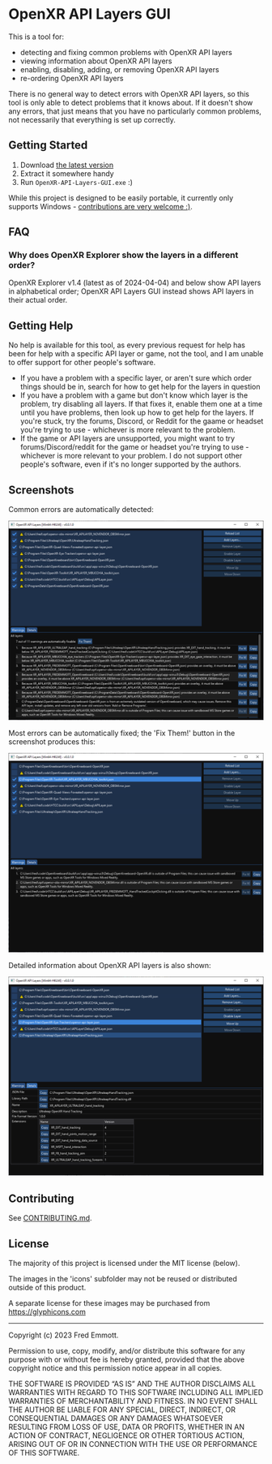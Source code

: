 # OpenXR API Layers GUI

This is a tool for:
- detecting and fixing common problems with OpenXR API layers
- viewing information about OpenXR API layers
- enabling, disabling, adding, or removing OpenXR API layers
- re-ordering OpenXR API layers

There is no general way to detect errors with OpenXR API layers, so this tool is only able to detect problems that it knows about. If it doesn't show any errors, that just means that you have no particularly common problems, not necessarily that everything is set up correctly.

## Getting Started

1. Download [the latest version](https://github.com/fredemmott/OpenXR-API-Layers-GUI/releases/latest)
2. Extract it somewhere handy
3. Run `OpenXR-API-Layers-GUI.exe` :)

While this project is designed to be easily portable, it currently only supports Windows - [contributions are very welcome :)](CONTRIBUTING.md).

## FAQ

### Why does OpenXR Explorer show the layers in a different order?

OpenXR Explorer v1.4 (latest as of 2024-04-04) and below show API layers in alphabetical order; OpenXR API Layers GUI instead shows API layers in their actual order.

## Getting Help

No help is available for this tool, as every previous request for help has been for help with a specific API layer or game, not the tool, and I am unable to offer support for other people's software.

- If you have a problem with a specific layer, or aren't sure which order things should be in, search for how to get help for the layers in question
- If you have a problem with a game but don't know which layer is the problem, try disabling all layers. If that fixes it, enable them one at a time until you have problems, then look up how to get help for the layers. If you're stuck, try the forums, Discord, or Reddit for the gaame or headset you're trying to use - whichever is more relevant to the problem.
- If the game or API layers are unsupported, you might want to try forums/Discord/reddit for the game or headset you're trying to use - whichever is more relevant to your problem. I do not support other people's software, even if it's no longer supported by the authors.

## Screenshots

Common errors are automatically detected:

![Lots of errors](docs/errors.png)

Most errors can be automatically fixed; the 'Fix Them!' button in the screenshot produces this:

![Mostly fixed](docs/errors-fixed.png)

Detailed information about OpenXR API layers is also shown:

![Name, description, exposed extensions](docs/details.png)

## Contributing

See [CONTRIBUTING.md](CONTRIBUTING.md).

## License

The majority of this project is licensed under the MIT license (below).

The images in the 'icons' subfolder may not be reused or distributed outside of this product.

A separate license for these images may be purchased from https://glyphicons.com

------

Copyright (c) 2023 Fred Emmott.

Permission to use, copy, modify, and/or distribute this software for any purpose
with or without fee is hereby granted, provided that the above copyright notice
and this permission notice appear in all copies.

THE SOFTWARE IS PROVIDED “AS IS” AND THE AUTHOR DISCLAIMS ALL WARRANTIES WITH
REGARD TO THIS SOFTWARE INCLUDING ALL IMPLIED WARRANTIES OF MERCHANTABILITY AND
FITNESS. IN NO EVENT SHALL THE AUTHOR BE LIABLE FOR ANY SPECIAL, DIRECT,
INDIRECT, OR CONSEQUENTIAL DAMAGES OR ANY DAMAGES WHATSOEVER RESULTING FROM LOSS
OF USE, DATA OR PROFITS, WHETHER IN AN ACTION OF CONTRACT, NEGLIGENCE OR OTHER
TORTIOUS ACTION, ARISING OUT OF OR IN CONNECTION WITH THE USE OR PERFORMANCE OF
THIS SOFTWARE.
